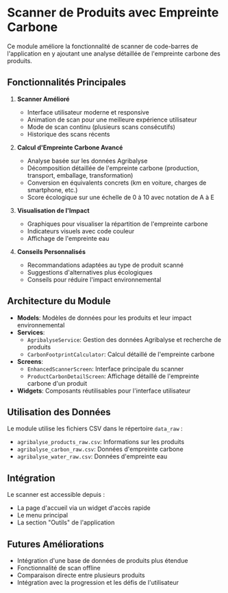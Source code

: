# Scanner de Produits avec Empreinte Carbone

Ce module améliore la fonctionnalité de scanner de code-barres de l'application en y ajoutant une analyse détaillée de l'empreinte carbone des produits.

## Fonctionnalités Principales

1. **Scanner Amélioré**
   - Interface utilisateur moderne et responsive
   - Animation de scan pour une meilleure expérience utilisateur
   - Mode de scan continu (plusieurs scans consécutifs)
   - Historique des scans récents

2. **Calcul d'Empreinte Carbone Avancé**
   - Analyse basée sur les données Agribalyse
   - Décomposition détaillée de l'empreinte carbone (production, transport, emballage, transformation)
   - Conversion en équivalents concrets (km en voiture, charges de smartphone, etc.)
   - Score écologique sur une échelle de 0 à 10 avec notation de A à E

3. **Visualisation de l'Impact**
   - Graphiques pour visualiser la répartition de l'empreinte carbone
   - Indicateurs visuels avec code couleur
   - Affichage de l'empreinte eau

4. **Conseils Personnalisés**
   - Recommandations adaptées au type de produit scanné
   - Suggestions d'alternatives plus écologiques
   - Conseils pour réduire l'impact environnemental

## Architecture du Module

- **Models**: Modèles de données pour les produits et leur impact environnemental
- **Services**: 
  - `AgribalyseService`: Gestion des données Agribalyse et recherche de produits
  - `CarbonFootprintCalculator`: Calcul détaillé de l'empreinte carbone
- **Screens**: 
  - `EnhancedScannerScreen`: Interface principale du scanner
  - `ProductCarbonDetailScreen`: Affichage détaillé de l'empreinte carbone d'un produit
- **Widgets**: Composants réutilisables pour l'interface utilisateur

## Utilisation des Données

Le module utilise les fichiers CSV dans le répertoire `data_raw` :
- `agribalyse_products_raw.csv`: Informations sur les produits
- `agribalyse_carbon_raw.csv`: Données d'empreinte carbone
- `agribalyse_water_raw.csv`: Données d'empreinte eau

## Intégration

Le scanner est accessible depuis :
- La page d'accueil via un widget d'accès rapide
- Le menu principal
- La section "Outils" de l'application

## Futures Améliorations

- Intégration d'une base de données de produits plus étendue
- Fonctionnalité de scan offline
- Comparaison directe entre plusieurs produits
- Intégration avec la progression et les défis de l'utilisateur 